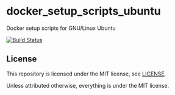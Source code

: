 # docker_setup_scripts_ubuntu
Docker setup scripts for GNU/Linux Ubuntu

[![Build Status](https://travis-ci.org/Tiryoh/docker_setup_scripts_ubuntu.svg?branch=master)](https://travis-ci.org/Tiryoh/docker_setup_scripts_ubuntu)


## License

This repository is licensed under the MIT license, see [LICENSE]( ./LICENSE  ).

Unless attributed otherwise, everything is under the MIT license.

